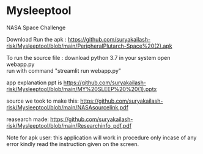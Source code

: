 # Mysleeptool
NASA Space Challenge

 Download Run the apk  : https://github.com/suryakailash-risk/Mysleeptool/blob/main/PeripheralPlutarch-Space%20(2).apk

To run the source file :
download python 3.7 in your system
open webapp.py </br>
run with command "streamlit run webapp.py"</br>

app explanation ppt is https://github.com/suryakailash-risk/Mysleeptool/blob/main/MY%20SLEEP%20%20(1).pptx </br>

source we took to make this: https://github.com/suryakailash-risk/Mysleeptool/blob/main/NASAsourcelink.pdf </br>

reasearch made: https://github.com/suryakailash-risk/Mysleeptool/blob/main/Researchinfo_pdf.pdf </br>

Note for apk user:
this application will work in procedure only incase of any error kindly read the instruction given on the screen.
